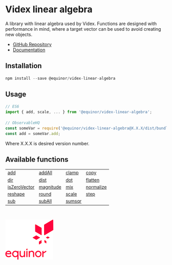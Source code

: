 # Videx linear algebra

A library with linear algebra used by Videx. Functions are designed with performance in mind, where a target vector can be used to avoid creating new objects.

- [GitHub Repository](https://github.com/equinor/videx-linear-algebra)
- [Documentation](https://equinor.github.io/videx-linear-algebra)

## Installation
```js
npm install --save @equinor/videx-linear-algebra
```

## Usage

```js
// ES6
import { add, scale, ... } from '@equinor/videx-linear-algebra';

// ObservableHQ
const someVar = require('@equinor/videx-linear-algebra@X.X.X/dist/bundle.umd.js');
const add = someVar.add;
```
Where X.X.X is desired version number.

## Available functions

<table style="width:auto;">
  <tr>
    <td><a href="https://equinor.github.io/videx-linear-algebra/global.html#add">add</a></td>
    <td><a href="https://equinor.github.io/videx-linear-algebra/global.html#addAll">addAll</a></td>
    <td><a href="https://equinor.github.io/videx-linear-algebra/global.html#clamp">clamp</a></td>
    <td><a href="https://equinor.github.io/videx-linear-algebra/global.html#copy">copy</a></td>
  </tr>
  <tr>
    <td><a href="https://equinor.github.io/videx-linear-algebra/global.html#dir">dir</a></td>
    <td><a href="https://equinor.github.io/videx-linear-algebra/global.html#dist">dist</a></td>
    <td><a href="https://equinor.github.io/videx-linear-algebra/global.html#dot">dot</a></td>
    <td><a href="https://equinor.github.io/videx-linear-algebra/global.html#flatten">flatten</a></td>
  </tr>
  <tr>
    <td><a href="https://equinor.github.io/videx-linear-algebra/global.html#isZeroVector">isZeroVector</a></td>
    <td><a href="https://equinor.github.io/videx-linear-algebra/global.html#magnitude">magnitude</a></td>
    <td><a href="https://equinor.github.io/videx-linear-algebra/global.html#mix">mix</a></td>
    <td><a href="https://equinor.github.io/videx-linear-algebra/global.html#normalize">normalize</a></td>
  </tr>
  <tr>
    <td><a href="https://equinor.github.io/videx-linear-algebra/global.html#reshape">reshape</a></td>
    <td><a href="https://equinor.github.io/videx-linear-algebra/global.html#round">round</a></td>
    <td><a href="https://equinor.github.io/videx-linear-algebra/global.html#scale">scale</a></td>
    <td><a href="https://equinor.github.io/videx-linear-algebra/global.html#step">step</a></td>
  </tr>
  <tr>
    <td><a href="https://equinor.github.io/videx-linear-algebra/global.html#sub">sub</a></td>
    <td><a href="https://equinor.github.io/videx-linear-algebra/global.html#subAll">subAll</a></td>
    <td><a href="https://equinor.github.io/videx-linear-algebra/global.html#sumsqr">sumsqr</a></td>
  </tr>
</table>

<br/>

![Equinor Logo](images/equinor-logo.png)
